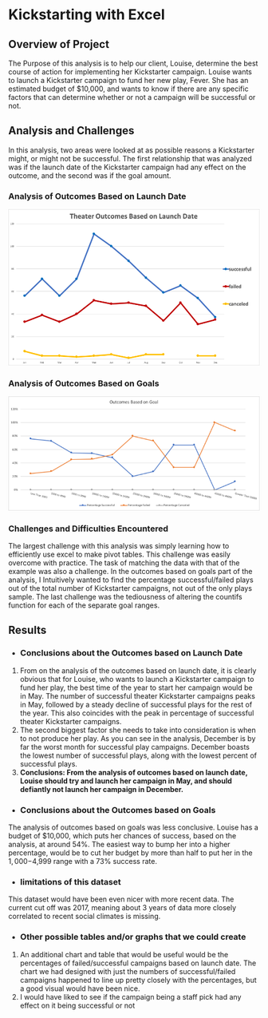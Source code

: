 # Kickstarting with Excel

## Overview of Project
The Purpose of this analysis is to help our client, Louise, determine the best course of action for implementing her Kickstarter campaign. Louise wants to launch a Kickstarter campaign to fund her new play, Fever. She has an estimated budget of $10,000, and wants to know if there are any specific factors that can determine whether or not a campaign will be successful or not. 

## Analysis and Challenges
In this analysis, two areas were looked at as possible reasons a Kickstarter might, or might not be successful. The first relationship that was analyzed was if the launch date of the Kickstarter campaign had any effect on the outcome, and the second was if the goal amount. 
### Analysis of Outcomes Based on Launch Date
![Theater Outcomes VS Launch Date](https://github.com/tylersojka/kickstarter-analysis/blob/master/Theater_Outcomes_vs_Launch.png)
### Analysis of Outcomes Based on Goals
![Theater Outcomes VS Goal](https://github.com/tylersojka/kickstarter-analysis/blob/master/Outcomes_vs_Goals.png)

### Challenges and Difficulties Encountered
The largest challenge with this analysis was simply learning how to efficiently use excel to make pivot tables. This challenge was easily overcome with practice. The task of matching the data with that of the example was also a challenge. In the outcomes based on goals part of the analysis, I Intuitively wanted to find the percentage successful/failed plays out of the total number of Kickstarter campaigns, not out of the only plays sample. The last challenge was the tediousness of altering the countifs function for each of the separate goal ranges.
## Results

- ### Conclusions about the Outcomes based on Launch Date
1. From on the analysis of the outcomes based on launch date, it is clearly obvious that for Louise, who wants to launch a Kickstarter campaign to fund her play, the best time of the year to start her campaign would be in May. The number of successful theater Kickstarter campaigns peaks in May, followed by a steady decline of successful plays for the rest of the year. This also coincides with the peak in percentage of successful theater Kickstarter campaigns. 
2. The second biggest factor she needs to take into consideration is when to not produce her play. As you can see in the analysis, December is by far the worst month for successful play campaigns. December boasts the lowest number of successful plays, along with the lowest percent of successful plays. 
3. **Conclusions: From the analysis of outcomes based on launch date, Louise should try and launch her campaign in May, and should defiantly not launch her campaign in December.**
- ### Conclusions about the Outcomes based on Goals
The analysis of outcomes based on goals was less conclusive. Louise has a budget of $10,000, which puts her chances of success, based on the analysis, at around 54%. The easiest way to bump her into a higher percentage, would be to cut her budget by more than half to put her in the $1,000-$4,999 range with a 73% success rate. 
- ### limitations of this dataset
This dataset would have been even nicer with more recent data. The current cut off was 2017, meaning about 3 years of data more closely correlated to recent social climates is missing. 
- ### Other possible tables and/or graphs that we could create
1. An additional chart and table that would be useful would be the percentages of failed/successful campaigns based on launch date. The chart we had designed with just the numbers of successful/failed campaigns happened to line up pretty closely with the percentages, but a good visual would have been nice.
2. I would have liked to see if the campaign being a staff pick had any effect on it being successful or not



